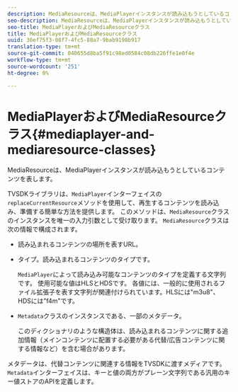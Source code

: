 ```yaml
---
description: MediaResourceは、MediaPlayerインスタンスが読み込もうとしているコンテンツを表します。
seo-description: MediaResourceは、MediaPlayerインスタンスが読み込もうとしているコンテンツを表します。
seo-title: MediaPlayerおよびMediaResourceクラス
title: MediaPlayerおよびMediaResourceクラス
uuid: 36ef75f3-08f7-4fc5-88a7-9bab9198b917
translation-type: tm+mt
source-git-commit: 040655d8ba5f91c98ed0584c08db226ffe1e0f4e
workflow-type: tm+mt
source-wordcount: '251'
ht-degree: 0%

---
```



# MediaPlayerおよびMediaResourceクラス{#mediaplayer-and-mediaresource-classes}

MediaResourceは、MediaPlayerインスタンスが読み込もうとしているコンテンツを表します。

<!--<a id="section_B09A012C97454AF58CE2269B800D8027"></a>-->

TVSDKライブラリは、`MediaPlayer`インターフェイスの`replaceCurrentResource`メソッドを使用して、再生するコンテンツを読み込み、準備する簡単な方法を提供します。 このメソッドは、`MediaResource`クラスのインスタンスを唯一の入力引数として受け取ります。 `MediaResource`クラスは次の情報で構成されます。

* 読み込まれるコンテンツの場所を表すURL。
* タイプ。読み込まれるコンテンツのタイプです。

   `MediaPlayer`によって読み込み可能なコンテンツのタイプを定義する文字列です。 使用可能な値はHLSとHDSです。 各値には、一般的に使用されるファイル拡張子を表す文字列が関連付けられています。HLSには&quot;m3u8&quot;、HDSには&quot;f4m&quot;です。
* `Metadata`クラスのインスタンスである、一部のメタデータ。

   このディクショナリのような構造体は、読み込まれるコンテンツに関する追加情報（メインコンテンツに配置する必要がある代替/広告コンテンツに関する情報など）を含む場合があります。

メタデータは、代替コンテンツに関連する情報をTVSDKに渡すメディアです。 `Metadata`インターフェイスは、キーと値の両方がプレーン文字列である汎用のキー値ストアのAPIを定義します。
